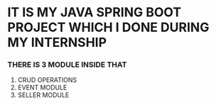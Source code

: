 # IT IS MY JAVA SPRING BOOT PROJECT WHICH I DONE DURING MY INTERNSHIP

### THERE IS 3 MODULE INSIDE THAT
1. CRUD OPERATIONS
2. EVENT MODULE
3. SELLER MODULE

